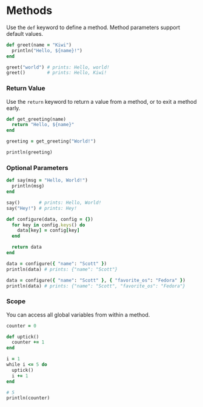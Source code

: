 # Methods

Use the `def` keyword to define a method. Method parameters support default values.

```ruby
def greet(name = "Kiwi")
  println("Hello, ${name}!")
end

greet("world") # prints: Hello, world!
greet()        # prints: Hello, Kiwi!
```

### Return Value

Use the `return` keyword to return a value from a method, or to exit a method early.

```ruby
def get_greeting(name)
  return "Hello, ${name}"
end

greeting = get_greeting("World!")

println(greeting)
```

### Optional Parameters

```ruby
def say(msg = "Hello, World!")
  println(msg)
end

say()       # prints: Hello, World!
say("Hey!") # prints: Hey!

def configure(data, config = {})
  for key in config.keys() do
    data[key] = config[key]
  end

  return data
end

data = configure({ "name": "Scott" })
println(data) # prints: {"name": "Scott"}

data = configure({ "name": "Scott" }, { "favorite_os": "Fedora" })
println(data) # prints: {"name": "Scott", "favorite_os": "Fedora"}
```

### Scope

You can access all global variables from within a method.

```ruby
counter = 0

def uptick()
  counter += 1
end

i = 1
while i <= 5 do
  uptick()
  i += 1
end

# 5
println(counter)
```